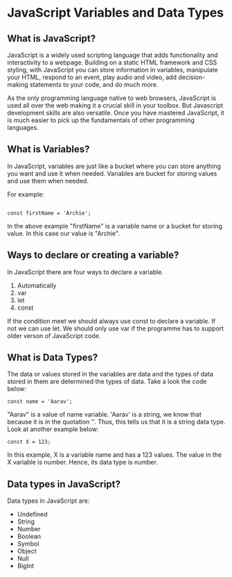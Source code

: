 # JavaScript Variables and Data Types

## What is JavaScript?

JavaScript is a widely used scripting language that adds functionality and interactivity to a webpage. Building on a static HTML framework and CSS styling, with JavaScript you can store information in variables, manipulate your HTML, respond to an event, play audio and video, add decision-making statements to your code, and do much more.

As the only programming language native to web browsers, JavaScript is used all over the web making it a crucial skill in your toolbox. But Javascript development skills are also versatile. Once you have mastered JavaScript, it is much easier to pick up the fundamentals of other programming languages.

## What is Variables?

In JavaScript, variables are just like a bucket where you can store anything you want and use it when needed. Variables are bucket for storing values and use them when needed.

For example:

```

const firstName = 'Archie';

```
In the above example "firstName" is a variable name or a bucket for storing value. In this case our value is "Archie".


## Ways to declare or creating a variable?
In JavaScript there are four ways to declare a variable.

1. Automatically
2. var
3. let
4. const

If the condition meet we should always use const to declare a variable. If not we can use let. We should only use var if the programme has to support older verson of JavaScript code.

## What is Data Types?
The data or values stored in the variables are data and the types of data stored in them are determined the types of data. Take a look the code below:

```
const name = 'Aarav';

```
"Aarav" is a value of name variable. 'Aarav' is a string, we know that because it is in the quotation ''. Thus, this tells us that it is a string data type. Look at another example below:

```
const X = 123;

```
In this example, X is a variable name and has a 123 values. The value in the X variable is number. Hence, its data type is number.


## Data types in JavaScript?
Data types in JavaScript are:
* Undefined
* String
* Number
* Boolean
* Symbol
* Object
* Null
* BigInt

## 